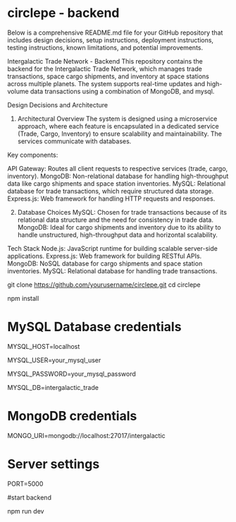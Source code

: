 # circlepe - backend

Below is a comprehensive README.md file for your GitHub repository that includes design decisions, setup instructions, deployment instructions, testing instructions, known limitations, and potential improvements.

Intergalactic Trade Network - Backend
This repository contains the backend for the Intergalactic Trade Network, which manages trade transactions, space cargo shipments, and inventory at space stations across multiple planets. The system supports real-time updates and high-volume data transactions using a combination of MongoDB, and mysql.

Design Decisions and Architecture
1. Architectural Overview
The system is designed using a microservice approach, where each feature is encapsulated in a dedicated service (Trade, Cargo, Inventory) to ensure scalability and maintainability. The services communicate with databases.

Key components:

API Gateway: Routes all client requests to respective services (trade, cargo, inventory).
MongoDB: Non-relational database for handling high-throughput data like cargo shipments and space station inventories.
MySQL: Relational database for trade transactions, which require structured data storage.
Express.js: Web framework for handling HTTP requests and responses.

2. Database Choices
MySQL: Chosen for trade transactions because of its relational data structure and the need for consistency in trade data.
MongoDB: Ideal for cargo shipments and inventory due to its ability to handle unstructured, high-throughput data and horizontal scalability.

Tech Stack
Node.js: JavaScript runtime for building scalable server-side applications.
Express.js: Web framework for building RESTful APIs.
MongoDB: NoSQL database for cargo shipments and space station inventories.
MySQL: Relational database for handling trade transactions.

git clone https://github.com/yourusername/circlepe.git
cd circlepe

npm install

# MySQL Database credentials
MYSQL_HOST=localhost

MYSQL_USER=your_mysql_user

MYSQL_PASSWORD=your_mysql_password

MYSQL_DB=intergalactic_trade

# MongoDB credentials
MONGO_URI=mongodb://localhost:27017/intergalactic

# Server settings
PORT=5000

#start backend

npm run dev
